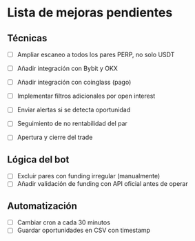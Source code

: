 # Lista de mejoras pendientes

## Técnicas
- [ ] Ampliar escaneo a todos los pares PERP, no solo USDT
- [ ] Añadir integración con Bybit y OKX
- [ ] Añadir integración con coinglass (pago)
- [ ] Implementar filtros adicionales por open interest
- [ ] Enviar alertas si se detecta oportunidad
- [ ] Seguimiento de no rentabilidad del par
- [ ] Apertura y cierre del trade


## Lógica del bot
- [ ] Excluir pares con funding irregular (manualmente)
- [ ] Añadir validación de funding con API oficial antes de operar

## Automatización
- [ ] Cambiar cron a cada 30 minutos
- [ ] Guardar oportunidades en CSV con timestamp
